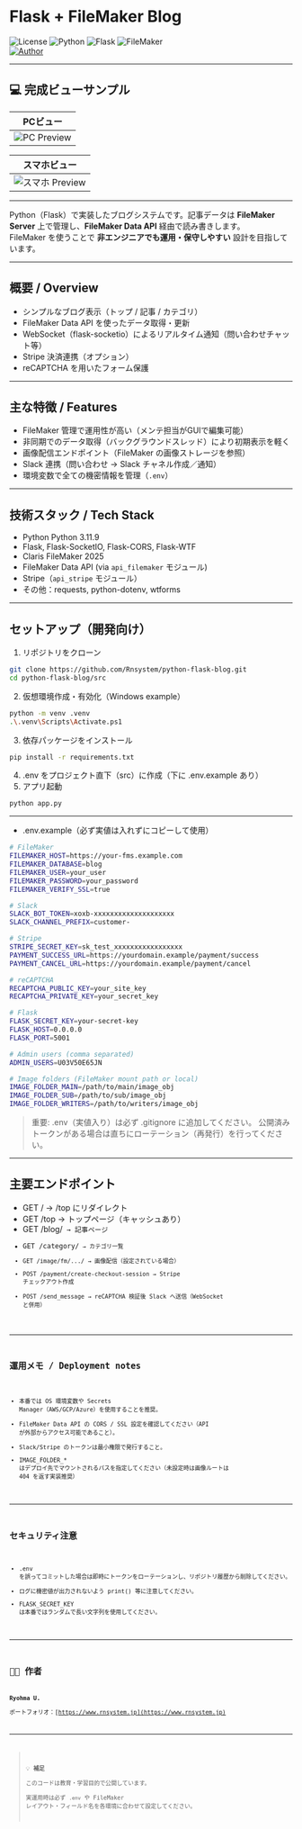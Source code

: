 # Flask + FileMaker Blog

![License](https://img.shields.io/badge/license-MIT-blue.svg) 
![Python](https://img.shields.io/badge/python-3.x-blue) 
![Flask](https://img.shields.io/badge/flask-lightgrey) 
![FileMaker](https://img.shields.io/badge/FileMaker-Data%20API-red)  
[![Author](https://img.shields.io/badge/author-RyohmaU-lightgrey)](https://rnsystem.jp)

---

## 💻 完成ビューサンプル

| PCビュー |
|-----------|
| ![PC Preview](images/sample01.jpg) |

| スマホビュー |
|-----------|
| ![スマホ Preview](images/sample02.jpg) |

---

Python（Flask）で実装したブログシステムです。記事データは **FileMaker Server** 上で管理し、**FileMaker Data API** 経由で読み書きします。  
FileMaker を使うことで **非エンジニアでも運用・保守しやすい** 設計を目指しています。

---

## 概要 / Overview

- シンプルなブログ表示（トップ / 記事 / カテゴリ）  
- FileMaker Data API を使ったデータ取得・更新  
- WebSocket（flask-socketio）によるリアルタイム通知（問い合わせチャット等）  
- Stripe 決済連携（オプション）  
- reCAPTCHA を用いたフォーム保護

---

## 主な特徴 / Features

- FileMaker 管理で運用性が高い（メンテ担当がGUIで編集可能）  
- 非同期でのデータ取得（バックグラウンドスレッド）により初期表示を軽く  
- 画像配信エンドポイント（FileMaker の画像ストレージを参照）  
- Slack 連携（問い合わせ → Slack チャネル作成／通知）  
- 環境変数で全ての機密情報を管理（`.env`）

---

## 技術スタック / Tech Stack

- Python Python 3.11.9  
- Flask, Flask-SocketIO, Flask-CORS, Flask-WTF  
- Claris FileMaker 2025
- FileMaker Data API (via `api_filemaker` モジュール)  
- Stripe（`api_stripe` モジュール）  
- その他：requests, python-dotenv, wtforms

---

## セットアップ（開発向け）

1. リポジトリをクローン

```bash
git clone https://github.com/Rnsystem/python-flask-blog.git
cd python-flask-blog/src
```

2. 仮想環境作成・有効化（Windows example）

```bash
python -m venv .venv
.\.venv\Scripts\Activate.ps1
```

3. 依存パッケージをインストール

```bash
pip install -r requirements.txt
```

4. .env をプロジェクト直下（src）に作成（下に .env.example あり）
5. アプリ起動

```bash
python app.py
```

---

- .env.example（必ず実値は入れずにコピーして使用）
```bash
# FileMaker
FILEMAKER_HOST=https://your-fms.example.com
FILEMAKER_DATABASE=blog
FILEMAKER_USER=your_user
FILEMAKER_PASSWORD=your_password
FILEMAKER_VERIFY_SSL=true

# Slack
SLACK_BOT_TOKEN=xoxb-xxxxxxxxxxxxxxxxxxxx
SLACK_CHANNEL_PREFIX=customer-

# Stripe
STRIPE_SECRET_KEY=sk_test_xxxxxxxxxxxxxxxxx
PAYMENT_SUCCESS_URL=https://yourdomain.example/payment/success
PAYMENT_CANCEL_URL=https://yourdomain.example/payment/cancel

# reCAPTCHA
RECAPTCHA_PUBLIC_KEY=your_site_key
RECAPTCHA_PRIVATE_KEY=your_secret_key

# Flask
FLASK_SECRET_KEY=your-secret-key
FLASK_HOST=0.0.0.0
FLASK_PORT=5001

# Admin users (comma separated)
ADMIN_USERS=U03V50E65JN

# Image folders (FileMaker mount path or local)
IMAGE_FOLDER_MAIN=/path/to/main/image_obj
IMAGE_FOLDER_SUB=/path/to/sub/image_obj
IMAGE_FOLDER_WRITERS=/path/to/writers/image_obj
```

> 重要: .env（実値入り）は必ず .gitignore に追加してください。
> 公開済みトークンがある場合は直ちにローテーション（再発行）を行ってください。

---

## 主要エンドポイント
- GET / → /top にリダイレクト
- GET /top → トップページ（キャッシュあり）
- GET /blog/<code> → 記事ページ
- GET /category/<code> → カテゴリ一覧
- GET /image/fm/.../<filename> → 画像配信（設定されている場合）
- POST /payment/create-checkout-session → Stripe チェックアウト作成
- POST /send_message → reCAPTCHA 検証後 Slack へ送信（WebSocket と併用）

---

## 運用メモ / Deployment notes
- 本番では OS 環境変数や Secrets Manager（AWS/GCP/Azure）を使用することを推奨。
- FileMaker Data API の CORS / SSL 設定を確認してください（API が外部からアクセス可能であること）。
- Slack/Stripe のトークンは最小権限で発行すること。
- IMAGE_FOLDER_* はデプロイ先でマウントされるパスを指定してください（未設定時は画像ルートは 404 を返す実装推奨）

---

## セキュリティ注意
- .env を誤ってコミットした場合は即時にトークンをローテーションし、リポジトリ履歴から削除してください。
- ログに機密値が出力されないよう print() 等に注意してください。
- FLASK_SECRET_KEY は本番ではランダムで長い文字列を使用してください。

---

## 🧑‍💻 作者

**Ryohma U.**  
ポートフォリオ：[https://www.rnsystem.jp](https://www.rnsystem.jp)

---

> 💡 **補足**  
> このコードは教育・学習目的で公開しています。  
> 実運用時は必ず `.env` や FileMaker レイアウト・フィールド名を各環境に合わせて設定してください。
